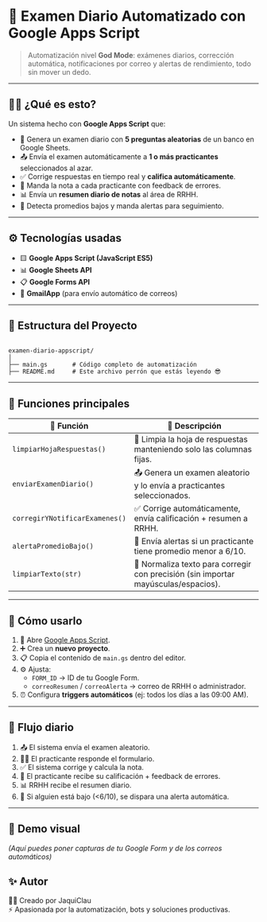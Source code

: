 # 🚀 Examen Diario Automatizado con Google Apps Script  

> Automatización nivel **God Mode**: exámenes diarios, corrección automática, notificaciones por correo y alertas de rendimiento, todo sin mover un dedo.  

---

## 🧑‍💻 ¿Qué es esto?
Un sistema hecho con **Google Apps Script** que:
- 📝 Genera un examen diario con **5 preguntas aleatorias** de un banco en Google Sheets.  
- 📤 Envía el examen automáticamente a **1 o más practicantes** seleccionados al azar.  
- ✅ Corrige respuestas en tiempo real y **califica automáticamente**.  
- 📩 Manda la nota a cada practicante con feedback de errores.  
- 📊 Envía un **resumen diario de notas** al área de RRHH.  
- 🚨 Detecta promedios bajos y manda alertas para seguimiento.  

---

## ⚙️ Tecnologías usadas
- 🟨 **Google Apps Script (JavaScript ES5)**
- 📊 **Google Sheets API**
- 📋 **Google Forms API**
- 📧 **GmailApp** (para envío automático de correos)

---

## 📂 Estructura del Proyecto
```

examen-diario-appscript/
│
├── main.gs       # Código completo de automatización
├── README.md     # Este archivo perrón que estás leyendo 😎

```

---

## 🔑 Funciones principales

| 🚀 Función | 📖 Descripción |
|------------|----------------|
| `limpiarHojaRespuestas()` | 🧹 Limpia la hoja de respuestas manteniendo solo las columnas fijas. |
| `enviarExamenDiario()` | 📤 Genera un examen aleatorio y lo envía a practicantes seleccionados. |
| `corregirYNotificarExamenes()` | ✅ Corrige automáticamente, envía calificación + resumen a RRHH. |
| `alertaPromedioBajo()` | 🚨 Envía alertas si un practicante tiene promedio menor a 6/10. |
| `limpiarTexto(str)` | 🔎 Normaliza texto para corregir con precisión (sin importar mayúsculas/espacios). |

---

## 🚀 Cómo usarlo
1. 🔗 Abre [Google Apps Script](https://script.google.com/).  
2. ➕ Crea un **nuevo proyecto**.  
3. 📋 Copia el contenido de `main.gs` dentro del editor.  
4. ⚙️ Ajusta:
   - `FORM_ID` → ID de tu Google Form.  
   - `correoResumen` / `correoAlerta` → correo de RRHH o administrador.  
5. ⏰ Configura **triggers automáticos** (ej: todos los días a las 09:00 AM).  

---

## 📅 Flujo diario

1. 📤 El sistema envía el examen aleatorio.  
2. 👩‍🎓 El practicante responde el formulario.  
3. ✅ El sistema corrige y calcula la nota.  
4. 📩 El practicante recibe su calificación + feedback de errores.  
5. 📊 RRHH recibe el resumen diario.  
6. 🚨 Si alguien está bajo (<6/10), se dispara una alerta automática.  

---

## 👀 Demo visual
*(Aquí puedes poner capturas de tu Google Form y de los correos automáticos)*  



## ✨ Autor
👩‍💻 Creado por JaquiClau  
⚡ Apasionada por la automatización, bots y soluciones productivas.  

